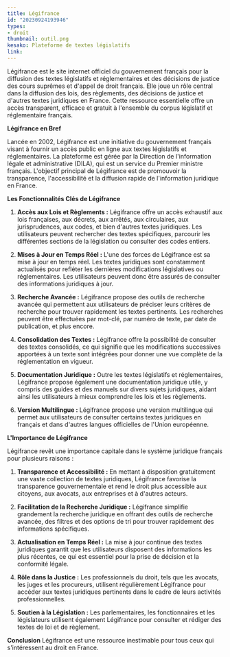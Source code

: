 ```yaml
---
title: Légifrance
id: "20230924193946"
types:
- droit
thumbnail: outil.png 
kesako: Plateforme de textes législatifs
link:
---
```

Légifrance est le site internet officiel du gouvernement français pour la diffusion des textes législatifs et réglementaires et des décisions de justice des cours suprêmes et d'appel de droit français. Elle joue un rôle central dans la diffusion des lois, des règlements, des décisions de justice et d'autres textes juridiques en France. Cette ressource essentielle offre un accès transparent, efficace et gratuit à l'ensemble du corpus législatif et réglementaire français. 

**Légifrance en Bref**

Lancée en 2002, Légifrance est une initiative du gouvernement français visant à fournir un accès public en ligne aux textes législatifs et réglementaires. La plateforme est gérée par la Direction de l'information légale et administrative (DILA), qui est un service du Premier ministre français. L'objectif principal de Légifrance est de promouvoir la transparence, l'accessibilité et la diffusion rapide de l'information juridique en France.

**Les Fonctionnalités Clés de Légifrance**

1. **Accès aux Lois et Règlements :** Légifrance offre un accès exhaustif aux lois françaises, aux décrets, aux arrêtés, aux circulaires, aux jurisprudences, aux codes, et bien d'autres textes juridiques. Les utilisateurs peuvent rechercher des textes spécifiques, parcourir les différentes sections de la législation ou consulter des codes entiers.

2. **Mises à Jour en Temps Réel :** L'une des forces de Légifrance est sa mise à jour en temps réel. Les textes juridiques sont constamment actualisés pour refléter les dernières modifications législatives ou réglementaires. Les utilisateurs peuvent donc être assurés de consulter des informations juridiques à jour.

3. **Recherche Avancée :** Légifrance propose des outils de recherche avancée qui permettent aux utilisateurs de préciser leurs critères de recherche pour trouver rapidement les textes pertinents. Les recherches peuvent être effectuées par mot-clé, par numéro de texte, par date de publication, et plus encore.

4. **Consolidation des Textes :** Légifrance offre la possibilité de consulter des textes consolidés, ce qui signifie que les modifications successives apportées à un texte sont intégrées pour donner une vue complète de la réglementation en vigueur.

5. **Documentation Juridique :** Outre les textes législatifs et réglementaires, Légifrance propose également une documentation juridique utile, y compris des guides et des manuels sur divers sujets juridiques, aidant ainsi les utilisateurs à mieux comprendre les lois et les règlements.

6. **Version Multilingue :** Légifrance propose une version multilingue qui permet aux utilisateurs de consulter certains textes juridiques en français et dans d'autres langues officielles de l'Union européenne.

**L'Importance de Légifrance**

Légifrance revêt une importance capitale dans le système juridique français pour plusieurs raisons :

1. **Transparence et Accessibilité :** En mettant à disposition gratuitement une vaste collection de textes juridiques, Légifrance favorise la transparence gouvernementale et rend le droit plus accessible aux citoyens, aux avocats, aux entreprises et à d'autres acteurs.

2. **Facilitation de la Recherche Juridique :** Légifrance simplifie grandement la recherche juridique en offrant des outils de recherche avancée, des filtres et des options de tri pour trouver rapidement des informations spécifiques.

3. **Actualisation en Temps Réel :** La mise à jour continue des textes juridiques garantit que les utilisateurs disposent des informations les plus récentes, ce qui est essentiel pour la prise de décision et la conformité légale.

4. **Rôle dans la Justice :** Les professionnels du droit, tels que les avocats, les juges et les procureurs, utilisent régulièrement Légifrance pour accéder aux textes juridiques pertinents dans le cadre de leurs activités professionnelles.

5. **Soutien à la Législation :** Les parlementaires, les fonctionnaires et les législateurs utilisent également Légifrance pour consulter et rédiger des textes de loi et de règlement.

**Conclusion**
Légifrance est une ressource inestimable pour tous ceux qui s'intéressent au droit en France.
